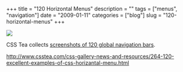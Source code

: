 +++
title = "120 Horizontal Menus"
description = ""
tags = ["menus", "navigation"]
date = "2009-01-11"
categories = ["blog"]
slug = "120-horizontal-menus"
+++



  <div class="notebook-screenshot"><a href="http://www.csstea.com/css-gallery-news-and-resources/264-120-excellent-examples-of-css-horizantal-menu.html"><img src="/media/bluga/wt496a08ffbdaa3.jpg"/></a></div><p>CSS Tea collects <a href="http://www.csstea.com/css-gallery-news-and-resources/264-120-excellent-examples-of-css-horizantal-menu.html">screenshots of 120 global navigation bars</a>.</p>
    
  <a href="http://www.csstea.com/css-gallery-news-and-resources/264-120-excellent-examples-of-css-horizantal-menu.html">http://www.csstea.com/css-gallery-news-and-resources/264-120-excellent-examples-of-css-horizantal-menu.html</a>
